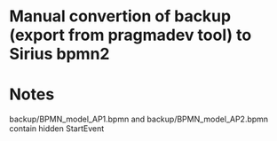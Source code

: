 # Manual convertion of backup (export from pragmadev tool) to Sirius bpmn2


# Notes

backup/BPMN_model_AP1.bpmn and backup/BPMN_model_AP2.bpmn contain hidden StartEvent 